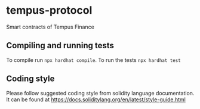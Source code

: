 # tempus-protocol
Smart contracts of Tempus Finance

## Compiling and running tests
To compile run `npx hardhat compile`.
To run the tests `npx hardhat test`

## Coding style
Please follow suggested coding style from solidity language documentation. It can be found at https://docs.soliditylang.org/en/latest/style-guide.html
